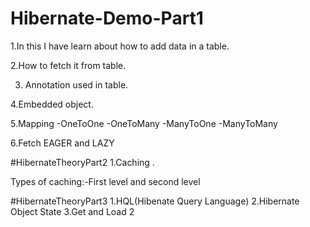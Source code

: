 # Hibernate-Demo-Part1

1.In this I have learn about how to add data in a table.

2.How to fetch it from table.

3. Annotation used in table.

4.Embedded object.

5.Mapping
-OneToOne
-OneToMany
-ManyToOne
-ManyToMany

6.Fetch EAGER and LAZY

 #HibernateTheoryPart2
 1.Caching .
 
 Types of caching:-First level and second level

#HibernateTheoryPart3
1.HQL(Hibenate Query Language)
2.Hibernate Object State
3.Get and Load
2
 
